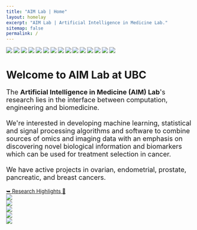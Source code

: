 ```yaml
---
title: "AIM Lab | Home"
layout: homelay
excerpt: "AIM Lab | Artificial Intelligence in Medicine Lab."
sitemap: false
permalink: /
---
```


<div class="front-effect-container">
    <div class="arrow-container">
        <div class="arrow"></div>
    </div>
    <img class="image" data-index="0" data-status="inactive" src="../img/front_effect/OvCa-Zoom.jpg" />
    <img class="image" data-index="1" data-status="inactive" src="../img/front_effect/OvCa-Zoom7.jpg" />
    <img class="image" data-index="2" data-status="inactive" src="../img/front_effect/OvCa-Zoom6.jpg" />
    <img class="image" data-index="3" data-status="inactive" src="../img/front_effect/OvCa-Zoom8.jpg" />
    <img class="image" data-index="4" data-status="inactive" src="../img/front_effect/OvCa-Zoom12.jpg" />
    <img class="image" data-index="5" data-status="inactive" src="../img/front_effect/OvCa-Zoom9.jpg" />
    <img class="image" data-index="6" data-status="inactive" src="../img/front_effect/OvCa-Zoom13.jpg" />
    <img class="image" data-index="7" data-status="inactive" src="../img/front_effect/OvCa-Zoom15.jpg" />
    <img class="image" data-index="8" data-status="inactive" src="../img/front_effect/OvCa-Zoom3.jpg" />
    <img class="image" data-index="9" data-status="inactive" src="../img/front_effect/OvCa-Zoom11.jpg" />
    <img class="image" data-index="10" data-status="inactive" src="../img/front_effect/OvCa-Zoom10.jpg" />
    <img class="image" data-index="11" data-status="inactive" src="../img/front_effect/OvCa-Zoom4.jpg" />
    <img class="image" data-index="12" data-status="inactive" src="../img/front_effect/OvCa-Zoom2.jpg" />
    <img class="image" data-index="13" data-status="inactive" src="../img/front_effect/OvCa-Zoom14.jpg" />
    <img class="image" data-index="14" data-status="inactive" src="../img/front_effect/OvCa-Zoom5.jpg" />
</div>

<div>
    <div class="container-fluid front-textbox">
        <div class="section">
            <div>
                <h1 class="title"><b>Welcome to AIM Lab at UBC</b></h1>
                <p style="font-size: 18px">
                The <b>Artificial Intelligence in Medicine (AIM) Lab</b>'s research lies in the interface between computation, engineering and biomedicine.
                <br><br>
                We're interested in developing machine learning, statistical and signal processing algorithms and software to combine sources of omics and imaging data with an emphasis on discovering novel biological information and biomarkers which can be used for treatment selection in cancer.
                <br><br>
                We have active projects in ovarian, endometrial, prostate, pancreatic, and breast cancers.
                </p>
            </div>
        </div>
    </div>
    <div class="front-banner"><a href="/projects" class="btn front-btn">➥ Research Highlights 📝</a>
    </div>
    <div class="front-image-container">
        <div class="swiper">
                <div class="swiper-wrapper">
                    <div class="swiper-slide">
                        <img class="front-image" src="../img/Meetup1.jpg"/>
                    </div>
                    <div class="swiper-slide">
                        <img class="front-image" src="../img/Meetup2.jpg"/>
                    </div>
                    <div class="swiper-slide">
                        <img class="front-image" src="../img/Meetup3.jpg"/>
                    </div>
                    <div class="swiper-slide">
                        <img class="front-image" src="../img/Meetup4.jpg"/>
                    </div>
                    <div class="swiper-slide">
                        <img class="front-image" src="../img/Meetup5.jpg"/>
                    </div>
                </div>
            <div class="swiper-pagination"></div>
            <div class="swiper-button-prev"></div>
            <div class="swiper-button-next"></div>
            <div class="swiper-scrollbar"></div>
        </div>
    </div>
</div>
